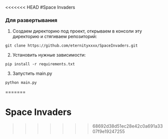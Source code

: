 <<<<<<< HEAD
#Space Invaders

### Для развертывания
1. Создаем директорию под проект, открываем в консоли эту директорию и стягиваем репозиторий:
```
git clone https://github.com/eternityxxxx/SpaceInvaders.git
```
2. Установить нужные зависимости:
```
pip install -r requirements.txt
```
3. Запустить main.py
```
python main.py
```
=======
# Space Invaders
>>>>>>> 68692d38d51ec28e42c0a691a3307f9e19247255

